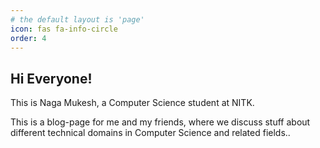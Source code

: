 ```yaml
---
# the default layout is 'page'
icon: fas fa-info-circle
order: 4
---
```


## Hi Everyone!

This is Naga Mukesh, a Computer Science student at NITK.

This is a blog-page for me and my friends, where we discuss stuff about different technical domains in Computer Science and related fields..

